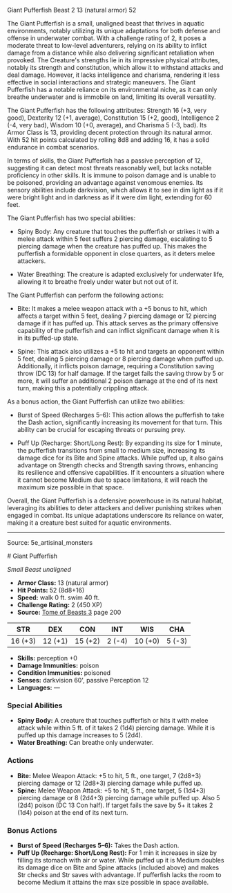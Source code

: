 <MonsterName/>Giant Pufferfish</MonsterName>
<CreatureType/>Beast</CreatureType>
<CR/>2</CR>
<AC/>13 (natural armor)</AC>
<HP/>52</HP>
<summary>The Giant Pufferfish is a small, unaligned beast that thrives in aquatic environments, notably utilizing its unique adaptations for both defense and offense in underwater combat. With a challenge rating of 2, it poses a moderate threat to low-level adventurers, relying on its ability to inflict damage from a distance while also delivering significant retaliation when provoked. The Creature's strengths lie in its impressive physical attributes, notably its strength and constitution, which allow it to withstand attacks and deal damage. However, it lacks intelligence and charisma, rendering it less effective in social interactions and strategic maneuvers. The Giant Pufferfish has a notable reliance on its environmental niche, as it can only breathe underwater and is immobile on land, limiting its overall versatility.</summary>

<detail>

The Giant Pufferfish has the following attributes: Strength 16 (+3, very good), Dexterity 12 (+1, average), Constitution 15 (+2, good), Intelligence 2 (-4, very bad), Wisdom 10 (+0, average), and Charisma 5 (-3, bad). Its Armor Class is 13, providing decent protection through its natural armor. With 52 hit points calculated by rolling 8d8 and adding 16, it has a solid endurance in combat scenarios.

In terms of skills, the Giant Pufferfish has a passive perception of 12, suggesting it can detect most threats reasonably well, but lacks notable proficiency in other skills. It is immune to poison damage and is unable to be poisoned, providing an advantage against venomous enemies. Its sensory abilities include darkvision, which allows it to see in dim light as if it were bright light and in darkness as if it were dim light, extending for 60 feet.

The Giant Pufferfish has two special abilities: 

- Spiny Body: Any creature that touches the pufferfish or strikes it with a melee attack within 5 feet suffers 2 piercing damage, escalating to 5 piercing damage when the creature has puffed up. This makes the pufferfish a formidable opponent in close quarters, as it deters melee attackers.
  
- Water Breathing: The creature is adapted exclusively for underwater life, allowing it to breathe freely under water but not out of it.

The Giant Pufferfish can perform the following actions:

- Bite: It makes a melee weapon attack with a +5 bonus to hit, which affects a target within 5 feet, dealing 7 piercing damage or 12 piercing damage if it has puffed up. This attack serves as the primary offensive capability of the pufferfish and can inflict significant damage when it is in its puffed-up state.

- Spine: This attack also utilizes a +5 to hit and targets an opponent within 5 feet, dealing 5 piercing damage or 8 piercing damage when puffed up. Additionally, it inflicts poison damage, requiring a Constitution saving throw (DC 13) for half damage. If the target fails the saving throw by 5 or more, it will suffer an additional 2 poison damage at the end of its next turn, making this a potentially crippling attack.

As a bonus action, the Giant Pufferfish can utilize two abilities:

- Burst of Speed (Recharges 5–6): This action allows the pufferfish to take the Dash action, significantly increasing its movement for that turn. This ability can be crucial for escaping threats or pursuing prey.

- Puff Up (Recharge: Short/Long Rest): By expanding its size for 1 minute, the pufferfish transitions from small to medium size, increasing its damage dice for its Bite and Spine attacks. While puffed up, it also gains advantage on Strength checks and Strength saving throws, enhancing its resilience and offensive capabilities. If it encounters a situation where it cannot become Medium due to space limitations, it will reach the maximum size possible in that space.

Overall, the Giant Pufferfish is a defensive powerhouse in its natural habitat, leveraging its abilities to deter attackers and deliver punishing strikes when engaged in combat. Its unique adaptations underscore its reliance on water, making it a creature best suited for aquatic environments.</detail>



---

Source: 5e_artisinal_monsters

<statblock>
# Giant Pufferfish

*Small* *Beast* *unaligned*

- **Armor Class:** 13 (natural armor)
- **Hit Points:** 52 (8d8+16)
- **Speed:** walk 0 ft. swim 40 ft.
- **Challenge Rating:** 2 (450 XP)
- **Source:** [Tome of Beasts 3](https://koboldpress.com/kpstore/product/tome-of-beasts-3-for-5th-edition/) page 200

| STR | DEX | CON | INT | WIS | CHA |
| --- | --- | --- | --- | --- | --- |
| 16 (+3) | 12 (+1) | 15 (+2) | 2 (-4) | 10 (+0) | 5 (-3) |

- **Skills:** perception +0
- **Damage Immunities:** poison
- **Condition Immunities:** poisoned
- **Senses:** darkvision 60', passive Perception 12
- **Languages:** —

### Special Abilities

- **Spiny Body:** A creature that touches pufferfish or hits it with melee attack while within 5 ft. of it takes 2 (1d4) piercing damage. While it is puffed up this damage increases to 5 (2d4).
- **Water Breathing:** Can breathe only underwater.

### Actions

- **Bite:** Melee Weapon Attack: +5 to hit, 5 ft., one target, 7 (2d8+3) piercing damage or 12 (2d8+3) piercing damage while puffed up.
- **Spine:** Melee Weapon Attack: +5 to hit, 5 ft., one target, 5 (1d4+3) piercing damage or 8 (2d4+3) piercing damage while puffed up. Also 5 (2d4) poison (DC 13 Con half). If target fails the save by 5+ it takes 2 (1d4) poison at the end of its next turn.

### Bonus Actions

- **Burst of Speed (Recharges 5–6):** Takes the Dash action.
- **Puff Up (Recharge: Short/Long Rest):** For 1 min it increases in size by filling its stomach with air or water. While puffed up it is Medium doubles its damage dice on Bite and Spine attacks (included above) and makes Str checks and Str saves with advantage. If pufferfish lacks the room to become Medium it attains the max size possible in space available.


</statblock>


